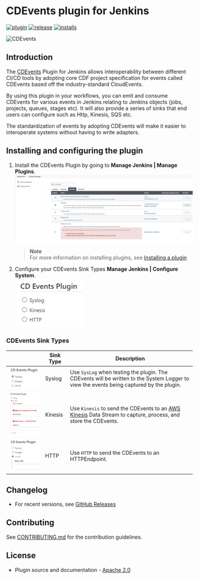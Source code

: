 # CDEvents plugin for Jenkins

[![plugin](https://img.shields.io/jenkins/plugin/v/cdevents.svg)](https://plugins.jenkins.io/cdevents) [![release](https://img.shields.io/github/release/jenkinsci/cdevents-plugin.svg)](https://github.com/jenkinsci/cdevents-plugin/releases/latest) [![installs](https://img.shields.io/jenkins/plugin/i/cdevents.svg)](https://plugins.jenkins.io/cdevents)

<img src="https://github.com/cdfoundation/artwork/blob/main/cdevents/horizontal/color/cdevents_horizontal-color.png" alt="CDEvents" width="200"/>

## Introduction

The [CDEvents](https://cdevents.dev/) Plugin for Jenkins allows interoperability between different CI/CD tools by adopting core CDF project specification for events called CDEvents based off the industry-standard CloudEvents.

By using this plugin in your workflows, you can emit and consume CDEvents for various events in Jenkins relating to Jenkins objects (jobs, projects, queues, stages etc). It will also provide a series of sinks that end users can configure such as Http, Kinesis, SQS etc.

The standardization of events by adopting CDEvents will make it easier to interoperate systems without having to write adapters.

## Installing and configuring the plugin

1. Install the CDEvents Plugin by going to **Manage Jenkins | Manage Plugins**.
   ![Plugin Installation](images/plugin-install.png)
   
   > **Note**  
   > For more information on installing plugins, see [Installing a plugin](https://www.jenkins.io/doc/book/managing/plugins/#installing-a-plugin)
   
2. Configure your CDEvents Sink Types **Manage Jenkins | Configure System**.  
   ![Plugin Configuration](images/plugin-config-main.png)

### CDEvents Sink Types
|                                              | Sink Type | Description                                                                                                                                      |
| -------------------------------------------- | --------- | ------------------------------------------------------------------------------------------------------------------------------------------------ |
| ![Syslog](images/plugin-config-syslog.png)   | Syslog    | Use `SysLog` when testing the plugin. The CDEvents will be written to the System Logger to view the events being captured by the plugin.         |
| ![Kinesis](images/plugin-config-kinesis.png) | Kinesis   | Use `Kinesis` to send the CDEvents to an [AWS Kinesis](https://aws.amazon.com/kinesis/) Data Stream to capture, process, and store the CDEvents. |
| ![HTTP](images/plugin-config-http.png)       | HTTP      | Use `HTTP` to send the CDEvents to an HTTPEndpoint.                                                                                              |
## Changelog

* For recent versions, see [GitHub Releases](https://github.com/jenkinsci/cdevents-plugin/releases)

## Contributing

See [CONTRIBUTING.md](./CONTRIBUTING.md) for the contribution guidelines.

## License
* Plugin source and documentation - [Apache 2.0](https://opensource.org/license/apache-2-0/)

